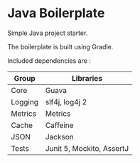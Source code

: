 Java Boilerplate
================

Simple Java project starter.

The boilerplate is built using Gradle.

Included dependencies are :

Group | Libraries
----- | ---------
Core | Guava
Logging | slf4j, log4j 2
Metrics | Metrics
Cache | Caffeine
JSON | Jackson
Tests | Junit 5, Mockito, AssertJ
